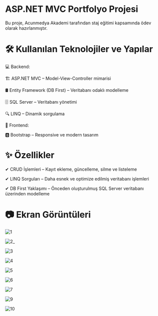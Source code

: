 # ASP.NET MVC Portfolyo Projesi
Bu proje, Acunmedya Akademi tarafından staj eğitimi kapsamında ödev olarak hazırlanmıştır.

# 🛠 Kullanılan Teknolojiler ve Yapılar

💻 Backend:

🏗 ASP.NET MVC – Model-View-Controller mimarisi

🛢 Entity Framework (DB First) – Veritabanı odaklı modelleme

🗄 SQL Server – Veritabanı yönetimi

🔍 LINQ – Dinamik sorgulama

🎨 Frontend:

🅱️ Bootstrap – Responsive ve modern tasarım

# ✨ Özellikler

✔ CRUD İşlemleri – Kayıt ekleme, güncelleme, silme ve listeleme

✔ LINQ Sorguları – Daha esnek ve optimize edilmiş veritabanı işlemleri

✔ DB First Yaklaşımı – Önceden oluşturulmuş SQL Server veritabanı üzerinden modelleme

# 📷 Ekran Görüntüleri

![1](https://github.com/user-attachments/assets/70ac2353-f613-4353-8106-6c41deaf1452)

![2_](https://github.com/user-attachments/assets/4e665caf-d3d3-4d22-93b6-16272e327e71)

![3](https://github.com/user-attachments/assets/9f4aa01e-ebd7-4254-8feb-2ca8e26098cf)

![4](https://github.com/user-attachments/assets/2830332b-4968-4647-baba-4ee8a5426212)

![5](https://github.com/user-attachments/assets/26043bd0-bf6e-4f50-a92b-68d4dfbea500)

![6](https://github.com/user-attachments/assets/12dd117e-77b9-414c-97ca-c8e17f0dd5b6)

![7](https://github.com/user-attachments/assets/7cfe8bf2-b5f8-4baf-9af8-55e789402420)




![9](https://github.com/user-attachments/assets/d4d73e11-e79c-4285-9bcf-a9a368169f1e)

![10](https://github.com/user-attachments/assets/4a4f301d-1ead-4e45-9525-7eca50434a85)

